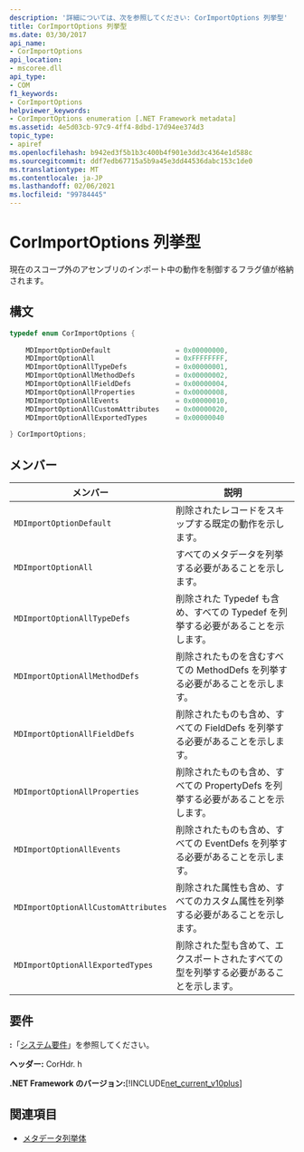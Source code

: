 ```yaml
---
description: '詳細については、次を参照してください: CorImportOptions 列挙型'
title: CorImportOptions 列挙型
ms.date: 03/30/2017
api_name:
- CorImportOptions
api_location:
- mscoree.dll
api_type:
- COM
f1_keywords:
- CorImportOptions
helpviewer_keywords:
- CorImportOptions enumeration [.NET Framework metadata]
ms.assetid: 4e5d03cb-97c9-4ff4-8dbd-17d94ee374d3
topic_type:
- apiref
ms.openlocfilehash: b942ed3f5b1b3c400b4f901e3dd3c4364e1d588c
ms.sourcegitcommit: ddf7edb67715a5b9a45e3dd44536dabc153c1de0
ms.translationtype: MT
ms.contentlocale: ja-JP
ms.lasthandoff: 02/06/2021
ms.locfileid: "99784445"
---
```

# <a name="corimportoptions-enumeration"></a>CorImportOptions 列挙型

現在のスコープ外のアセンブリのインポート中の動作を制御するフラグ値が格納されます。  
  
## <a name="syntax"></a>構文  
  
```cpp  
typedef enum CorImportOptions {  
  
    MDImportOptionDefault                = 0x00000000,  
    MDImportOptionAll                    = 0xFFFFFFFF,  
    MDImportOptionAllTypeDefs            = 0x00000001,  
    MDImportOptionAllMethodDefs          = 0x00000002,  
    MDImportOptionAllFieldDefs           = 0x00000004,  
    MDImportOptionAllProperties          = 0x00000008,  
    MDImportOptionAllEvents              = 0x00000010,  
    MDImportOptionAllCustomAttributes    = 0x00000020,  
    MDImportOptionAllExportedTypes       = 0x00000040  
  
} CorImportOptions;  
```  
  
## <a name="members"></a>メンバー  
  
|メンバー|説明|  
|------------|-----------------|  
|`MDImportOptionDefault`|削除されたレコードをスキップする既定の動作を示します。|  
|`MDImportOptionAll`|すべてのメタデータを列挙する必要があることを示します。|  
|`MDImportOptionAllTypeDefs`|削除された Typedef も含め、すべての Typedef を列挙する必要があることを示します。|  
|`MDImportOptionAllMethodDefs`|削除されたものを含むすべての MethodDefs を列挙する必要があることを示します。|  
|`MDImportOptionAllFieldDefs`|削除されたものも含め、すべての FieldDefs を列挙する必要があることを示します。|  
|`MDImportOptionAllProperties`|削除されたものも含め、すべての PropertyDefs を列挙する必要があることを示します。|  
|`MDImportOptionAllEvents`|削除されたものも含め、すべての EventDefs を列挙する必要があることを示します。|  
|`MDImportOptionAllCustomAttributes`|削除された属性も含め、すべてのカスタム属性を列挙する必要があることを示します。|  
|`MDImportOptionAllExportedTypes`|削除された型も含めて、エクスポートされたすべての型を列挙する必要があることを示します。|  
  
## <a name="requirements"></a>要件  

 **:**「[システム要件](../../get-started/system-requirements.md)」を参照してください。  
  
 **ヘッダー:** CorHdr. h  
  
 **.NET Framework のバージョン:**[!INCLUDE[net_current_v10plus](../../../../includes/net-current-v10plus-md.md)]  
  
## <a name="see-also"></a>関連項目

- [メタデータ列挙体](metadata-enumerations.md)
